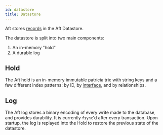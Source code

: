 ```yaml
---
id: datastore
title: Datastore
---
```


Aft stores [records](#records) in the Aft Datastore. 

The datastore is split into two main components:

1. An in-memory "hold"
2. A durable log

Hold
---

The Aft hold is an in-memory immutable patricia trie with string keys and a few different index patterns: by ID, by [interface](#interfaces), and by relationships.

Log
---

The Aft log stores a binary encoding of every write made to the database, and provides durability. It is currently `fsync`'d after every transaction. Upon startup, the log is replayed into the Hold to restore the previous state of the datastore.

